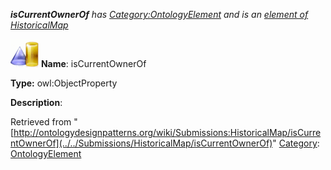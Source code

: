 ___isCurrentOwnerOf__ has [Category:OntologyElement](../../Category/OntologyElement "Category:OntologyElement") and is an [element of](../../Property/ElementOf "Property:ElementOf") [HistoricalMap](../../Submissions/HistoricalMap "Submissions:HistoricalMap")_


  




[![ObjectProperty](../../images/thumb/c/c3/ObjectProperty.gif/45px-ObjectProperty.gif)](../../Image/ObjectProperty.gif "ObjectProperty")
__Name__: isCurrentOwnerOf 


__Type:__ owl:ObjectProperty 


__Description__: 





Retrieved from "[http://ontologydesignpatterns.org/wiki/Submissions:HistoricalMap/isCurrentOwnerOf](../../Submissions/HistoricalMap/isCurrentOwnerOf)"
 [Category](http://ontologydesignpatterns.org/wiki/Special:Categories "Special:Categories"): [OntologyElement](../../Category/OntologyElement "Category:OntologyElement")
